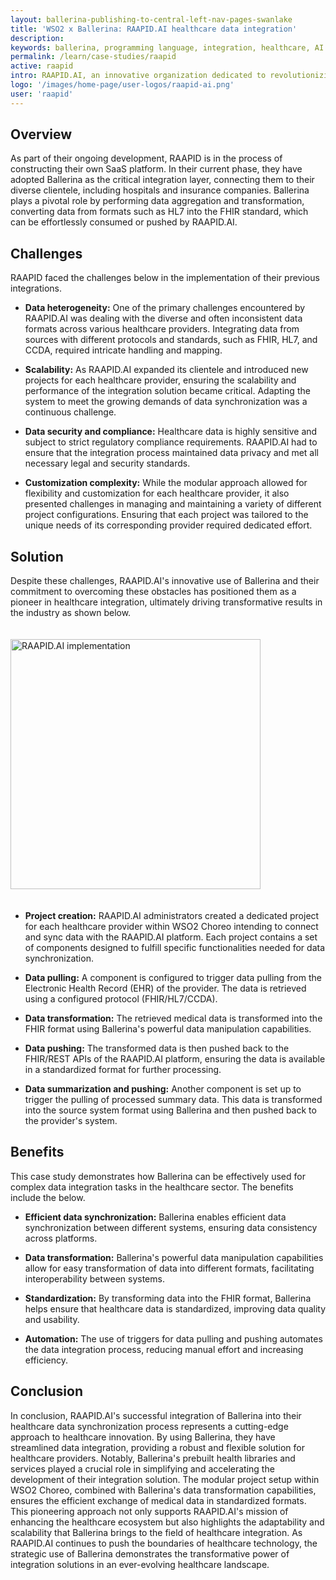 ```yaml
---
layout: ballerina-publishing-to-central-left-nav-pages-swanlake
title: 'WSO2 x Ballerina: RAAPID.AI healthcare data integration'
description: 
keywords: ballerina, programming language, integration, healthcare, AI
permalink: /learn/case-studies/raapid
active: raapid
intro: RAAPID.AI, an innovative organization dedicated to revolutionizing risk adjustment for healthcare, insurance, and technology sectors, relies on Ballerina to facilitate seamless data integration. The core of their mission is to empower the healthcare ecosystem with risk adjustment solutions and HCC coding services. By doing so, they enable healthcare providers to ensure proper reimbursements for patient care while maintaining the highest standards of healthcare quality.
logo: '/images/home-page/user-logos/raapid-ai.png'
user: 'raapid'
---
```


## Overview

As part of their ongoing development, RAAPID is in the process of constructing their own SaaS platform. In their current phase, they have adopted Ballerina as the critical integration layer, connecting them to their diverse clientele, including hospitals and insurance companies. Ballerina plays a pivotal role by performing data aggregation and transformation, converting data from formats such as HL7 into the FHIR standard, which can be effortlessly consumed or pushed by RAAPID.AI.

## Challenges

RAAPID faced the challenges below in the implementation of their previous integrations.

- **Data heterogeneity:** One of the primary challenges encountered by RAAPID.AI was dealing with the diverse and often inconsistent data formats across various healthcare providers. Integrating data from sources with different protocols and standards, such as FHIR, HL7, and CCDA, required intricate handling and mapping.

- **Scalability:** As RAAPID.AI expanded its clientele and introduced new projects for each healthcare provider, ensuring the scalability and performance of the integration solution became critical. Adapting the system to meet the growing demands of data synchronization was a continuous challenge.

- **Data security and compliance:** Healthcare data is highly sensitive and subject to strict regulatory compliance requirements. RAAPID.AI had to ensure that the integration process maintained data privacy and met all necessary legal and security standards.

- **Customization complexity:** While the modular approach allowed for flexibility and customization for each healthcare provider, it also presented challenges in managing and maintaining a variety of different project configurations. Ensuring that each project was tailored to the unique needs of its corresponding provider required dedicated effort.

## Solution

Despite these challenges, RAAPID.AI's innovative use of Ballerina and their commitment to overcoming these obstacles has positioned them as a pioneer in healthcare integration, ultimately driving transformative results in the industry as shown below.

<img src="/images/case-studies/raapid-ai-solution.png" alt="RAAPID.AI implementation" width="546" height="400" style='width:auto !important; padding-top:20px; padding-bottom:20px;'>

- **Project creation:** RAAPID.AI administrators created a dedicated project for each healthcare provider within WSO2 Choreo intending to connect and sync data with the RAAPID.AI platform. Each project contains a set of components designed to fulfill specific functionalities needed for data synchronization.

- **Data pulling:** A component is configured to trigger data pulling from the Electronic Health Record (EHR) of the provider. The data is retrieved using a configured protocol (FHIR/HL7/CCDA).

- **Data transformation:** The retrieved medical data is transformed into the FHIR format using Ballerina's powerful data manipulation capabilities.

- **Data pushing:** The transformed data is then pushed back to the FHIR/REST APIs of the RAAPID.AI platform, ensuring the data is available in a standardized format for further processing.

- **Data summarization and pushing:** Another component is set up to trigger the pulling of processed summary data. This data is transformed into the source system format using Ballerina and then pushed back to the provider's system.

## Benefits

This case study demonstrates how Ballerina can be effectively used for complex data integration tasks in the healthcare sector. The benefits include the below.

- **Efficient data synchronization:** Ballerina enables efficient data synchronization between different systems, ensuring data consistency across platforms.

- **Data transformation:** Ballerina's powerful data manipulation capabilities allow for easy transformation of data into different formats, facilitating interoperability between systems.

- **Standardization:** By transforming data into the FHIR format, Ballerina helps ensure that healthcare data is standardized, improving data quality and usability.

- **Automation:** The use of triggers for data pulling and pushing automates the data integration process, reducing manual effort and increasing efficiency.

## Conclusion

In conclusion, RAAPID.AI's successful integration of Ballerina into their healthcare data synchronization process represents a cutting-edge approach to healthcare innovation. By using Ballerina, they have streamlined data integration, providing a robust and flexible solution for healthcare providers. Notably, Ballerina's prebuilt health libraries and services played a crucial role in simplifying and accelerating the development of their integration solution. The modular project setup within WSO2 Choreo, combined with Ballerina's data transformation capabilities, ensures the efficient exchange of medical data in standardized formats. This pioneering approach not only supports RAAPID.AI's mission of enhancing the healthcare ecosystem but also highlights the adaptability and scalability that Ballerina brings to the field of healthcare integration. As RAAPID.AI continues to push the boundaries of healthcare technology, the strategic use of Ballerina demonstrates the transformative power of integration solutions in an ever-evolving healthcare landscape.



